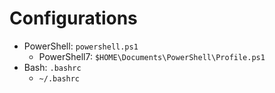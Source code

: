 # Configurations

- PowerShell: `powershell.ps1`
    - PowerShell7: `$HOME\Documents\PowerShell\Profile.ps1`
- Bash: `.bashrc`
    - `~/.bashrc`
